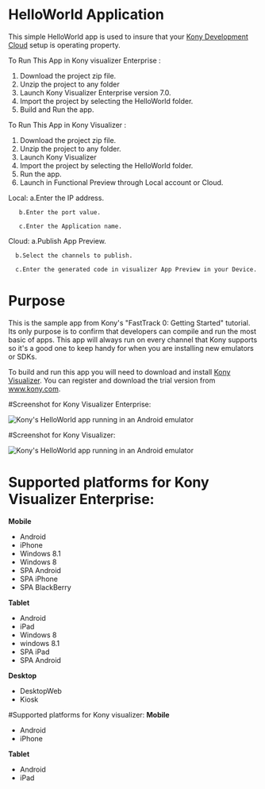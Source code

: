 HelloWorld Application
=======================

This simple HelloWorld app is used to insure that your [Kony Development Cloud](http://www.kony.com/products/development) setup is operating property.


To Run This App in Kony visualizer Enterprise  :
 
1. Download the project zip file.
2. Unzip the project to any folder
3. Launch Kony Visualizer Enterprise version 7.0.
4. Import the project by selecting the HelloWorld folder.
5. Build and Run the app.

To Run This App in Kony Visualizer :

1. Download the project zip file.
2. Unzip the project to any folder.
3. Launch Kony Visualizer
4. Import the project by selecting the HelloWorld folder.
5. Run the app.
6. Launch in Functional Preview through Local account or Cloud.

Local: a.Enter the IP address.

       b.Enter the port value.
       
       c.Enter the Application name.
       
Cloud: a.Publish App Preview.

      b.Select the channels to publish.
      
      c.Enter the generated code in visualizer App Preview in your Device.	 





# Purpose
This is the sample app from Kony's "FastTrack 0: Getting Started" tutorial. Its only purpose is to confirm that developers can compile and run the most basic of apps. This app will always run on every channel that Kony supports so it's a good one to keep handy for when you are installing new emulators or SDKs.

To build and run this app you will need to download and install [Kony Visualizer](http://www.kony.com/products/development). You can register and download the trial version from www.kony.com.


#Screenshot for Kony Visualizer Enterprise:

![Kony's HelloWorld app running in an Android emulator](https://raw.github.com/kony-solutions/screenshots/master/HelloWorld/Mobile/Android/1.png )

#Screenshot for Kony Visualizer:

![Kony's HelloWorld app running in an Android emulator](https://cloud.githubusercontent.com/assets/4717150/15177834/d7fa2b64-178f-11e6-83c5-526232c1a6db.png) 

# Supported platforms for Kony Visualizer Enterprise:
**Mobile**
 * Android
 * iPhone
 * Windows 8.1
 * Windows 8
 * SPA Android
 * SPA iPhone
 * SPA BlackBerry
 
**Tablet** 
 * Android
 * iPad
 * Windows 8
 * windows 8.1
 * SPA iPad
 * SPA Android
 
**Desktop**
 * DesktopWeb
 * Kiosk
  
 
#Supported platforms for Kony visualizer:
**Mobile**
 * Android
 * iPhone
 

**Tablet**

 * Android
 * iPad

 


